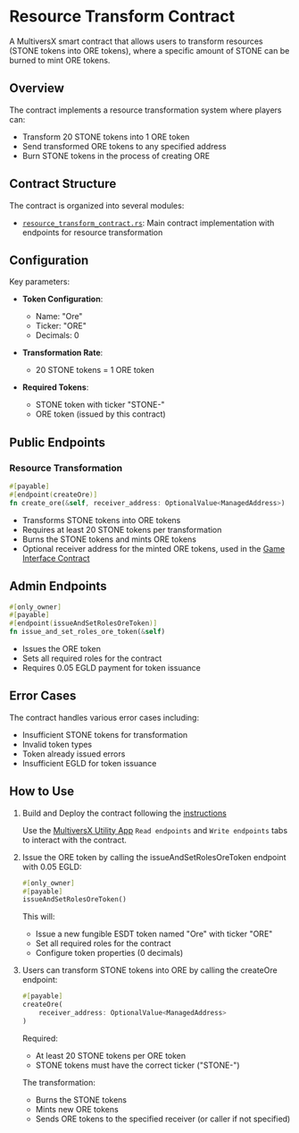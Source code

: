 # Resource Transform Contract

A MultiversX smart contract that allows users to transform resources (STONE tokens into ORE tokens), where a specific amount of STONE can be burned to mint ORE tokens.

## Overview

The contract implements a resource transformation system where players can:

- Transform 20 STONE tokens into 1 ORE token
- Send transformed ORE tokens to any specified address
- Burn STONE tokens in the process of creating ORE

## Contract Structure

The contract is organized into several modules:

- [`resource_transform_contract.rs`](src/resource_transform_contract.rs): Main contract implementation with endpoints for resource transformation

## Configuration

Key parameters:

- **Token Configuration**:
  - Name: "Ore"
  - Ticker: "ORE"
  - Decimals: 0

- **Transformation Rate**:
  - 20 STONE tokens = 1 ORE token

- **Required Tokens**:
  - STONE token with ticker "STONE-"
  - ORE token (issued by this contract)

## Public Endpoints

### Resource Transformation

```rust
#[payable]
#[endpoint(createOre)]
fn create_ore(&self, receiver_address: OptionalValue<ManagedAddress>)
```

- Transforms STONE tokens into ORE tokens
- Requires at least 20 STONE tokens per transformation
- Burns the STONE tokens and mints ORE tokens
- Optional receiver address for the minted ORE tokens, used in the [Game Interface Contract](../game-interface-contract/README.md)

## Admin Endpoints

```rust
#[only_owner]
#[payable]
#[endpoint(issueAndSetRolesOreToken)]
fn issue_and_set_roles_ore_token(&self)
```

- Issues the ORE token
- Sets all required roles for the contract
- Requires 0.05 EGLD payment for token issuance

## Error Cases

The contract handles various error cases including:

- Insufficient STONE tokens for transformation
- Invalid token types
- Token already issued errors
- Insufficient EGLD for token issuance

## How to Use

1. Build and Deploy the contract following the [instructions](../README.md#building-the-contracts)

    Use the [MultiversX Utility App](https://utils.multiversx.com/) `Read endpoints` and `Write endpoints` tabs to interact with the contract.

2. Issue the ORE token by calling the issueAndSetRolesOreToken endpoint with 0.05 EGLD:

   ```rust
   #[only_owner]
   #[payable]
   issueAndSetRolesOreToken()
   ```

   This will:
   - Issue a new fungible ESDT token named "Ore" with ticker "ORE"
   - Set all required roles for the contract
   - Configure token properties (0 decimals)

3. Users can transform STONE tokens into ORE by calling the createOre endpoint:

   ```rust
   #[payable]
   createOre(
       receiver_address: OptionalValue<ManagedAddress>
   )
   ```

   Required:
   - At least 20 STONE tokens per ORE token
   - STONE tokens must have the correct ticker ("STONE-")

   The transformation:
   - Burns the STONE tokens
   - Mints new ORE tokens
   - Sends ORE tokens to the specified receiver (or caller if not specified)
